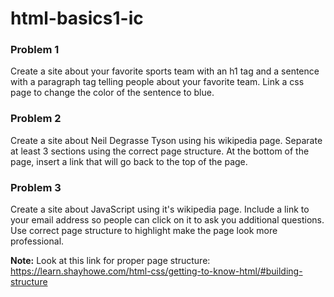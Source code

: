 # html-basics1-ic

### Problem 1
Create a site about your favorite sports team with an h1 tag and a sentence with a paragraph tag telling people about your favorite team. Link a css page to change the color of the sentence to blue.

### Problem 2
Create a site about Neil Degrasse Tyson using his wikipedia page. Separate at least 3 sections using the correct page structure. At the bottom of the page, insert a link that will go back to the top of the page.

### Problem 3
Create a site about JavaScript using it's wikipedia page. Include a link to your email address so people can click on it to ask you additional questions. Use correct page structure to highlight make the page look more professional.  

<strong>Note:</strong> Look at this link for proper page structure: https://learn.shayhowe.com/html-css/getting-to-know-html/#building-structure
